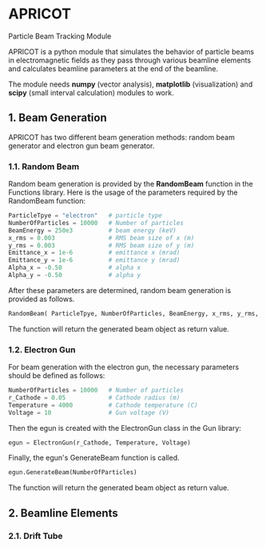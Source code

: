 # APRICOT
Particle Beam Tracking Module

APRICOT is a python module that simulates the behavior of particle beams in electromagnetic fields as they pass through various beamline elements and calculates beamline parameters at the end of the beamline.

The module needs **numpy** (vector analysis), **matplotlib** (visualization) and **scipy** (small interval calculation) modules to work.

## 1. Beam Generation
APRICOT has two different beam generation methods: random beam generator and electron gun beam generator.

### 1.1. Random Beam
Random beam generation is provided by the **RandomBeam** function in the Functions library. Here is the usage of the parameters required by the RandomBeam function:

```py
ParticleTpye = "electron"   # particle type
NumberOfParticles = 10000   # Number of particles
BeamEnergy = 250e3          # beam energy (keV)
x_rms = 0.003               # RMS beam size of x (m)  
y_rms = 0.003               # RMS beam size of y (m) 
Emittance_x = 1e-6          # emittance x (mrad)
Emittance_y = 1e-6          # emittance y (mrad)
Alpha_x = -0.50             # alpha x
Alpha_y = -0.50             # alpha y
```
After these parameters are determined, random beam generation is provided as follows. 
```py 
RandomBeam( ParticleTpye, NumberOfParticles, BeamEnergy, x_rms, y_rms, Emittance_x, Emittance_y, Alpha_x, Alpha_y  )
```

The function will return the generated beam object as return value.

### 1.2. Electron Gun
For beam generation with the electron gun, the necessary parameters should be defined as follows:
```py
NumberOfParticles = 10000   # Number of particles
r_Cathode = 0.05            # Cathode radius (m)
Temperature = 4000          # Cathode temperature (C)
Voltage = 10                # Gun voltage (V)
```

Then the egun is created with the ElectronGun class in the Gun library:
```py
egun = ElectronGun(r_Cathode, Temperature, Voltage)
```

Finally, the egun's GenerateBeam function is called.
```py
egun.GenerateBeam(NumberOfParticles)
```

The function will return the generated beam object as return value.

## 2. Beamline Elements
### 2.1. Drift Tube
